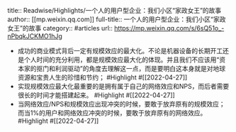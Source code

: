 title:: Readwise/Highlights/一个人的用户型企业：我们小区“家政女王”的故事
author:: [[mp.weixin.qq.com]]
full-title:: 一个人的用户型企业：我们小区“家政女王”的故事
category:: #articles
url:: https://mp.weixin.qq.com/s/6sQ51o_-nPbqkJCKMO1hJg
- 成功的商业模式背后一定有规模效应的最大化。不论是机器设备的长期开工还是个人时间的充分利用，都是规模效应最大化的体现。并且我们不应该用“资本家的抠门和利润驱动”的角度去理解这一点，而是要明白这本身就是对地球资源和宝贵人生的珍惜和节约； #Highlight #[[2022-04-27]]
- 实现规模效应最大化最重要的是拥有属于自己的网络效应和NPS，而后者需要很长的时间才能搭建起来。 #Highlight #[[2022-04-27]]
- 当网络效应/NPS和规模效应出现冲突的时候，要敢于放弃原有的规模效应；而当1%的用户和网络效应冲突的时候，要敢于放弃原有的网络效应。 #Highlight #[[2022-04-27]]